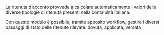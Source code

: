 La ritenuta d’acconto provvede a calcolare automaticamente i valori
delle diverse tipologie di ritenuta presenti nella contaiblità italiana.

Con questo modulo è possibile, tramite apposito workflow, gestire i
diversi passaggi di stato delle ritenute rilevate: dovuta, applicata,
versata
